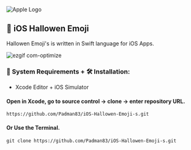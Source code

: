 ![Apple Logo](https://user-images.githubusercontent.com/45048950/73131198-bca1e580-4041-11ea-8f8d-ebfd844f0e64.png) 

## 📱 iOS Hallowen Emoji

Hallowen Emoji's is written in Swift language for iOS Apps.

![ezgif com-optimize](https://user-images.githubusercontent.com/45048950/74454846-7234bb80-4ebf-11ea-9b98-e26f7c639337.gif)

### 🧰 System Requirements + 🛠️ Installation:

* Xcode Editor + iOS Simulator

#### Open in Xcode, go to source control -> clone -> enter repository URL.

```
https://github.com/Padman83/iOS-Hallowen-Emoji-s.git
```

#### Or Use the Terminal.

```
git clone https://github.com/Padman83/iOS-Hallowen-Emoji-s.git
```


